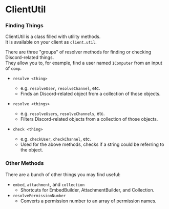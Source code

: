 # ClientUtil

### Finding Things

ClientUtil is a class filled with utility methods.  
It is available on your client as `client.util`.  

There are three "groups" of resolver methods for finding or checking Discord-related things.  
They allow you to, for example, find a user named `1Computer` from an input of `comp`.  

- `resolve <thing>`
    - e.g. `resolveUser`, `resolveChannel`, etc.
    - Finds an Discord-related object from a collection of those objects.

- `resolve <things>`
    - e.g. `resolveUsers`, `resolveChannels`, etc.
    - Filters Discord-related objects from a collection of those objects.

- `check <thing>`
    - e.g. `checkUser`, `checkChannel`, etc.
    - Used for the above methods, checks if a string could be referring to the object.

### Other Methods

There are a bunch of other things you may find useful:  

- `embed`, `attachment`, and `collection`
    - Shortcuts for EmbedBuilder, AttachmentBuilder, and Collection.
- `resolvePermissionNumber`
    - Converts a permission number to an array of permission names.
